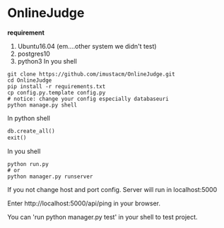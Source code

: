 # OnlineJudge

**requirement**

1. Ubuntu16.04 (em….other system we didn't test)
2. postgres10
3. python3
In you shell

```shell
git clone https://github.com/imustacm/OnlineJudge.git
cd OnlineJudge
pip install -r requirements.txt
cp config.py.template config.py
# notice: change your config especially databaseuri
python manage.py shell
```
In python shell
```python
db.create_all()
exit()
```
In you shell

```shell
python run.py
# or
python manager.py runserver
```

If you not change host and port config. Server will run in localhost:5000

Enter http://localhost:5000/api/ping in your browser.

You can 'run python manager.py test' in your shell to test project.
